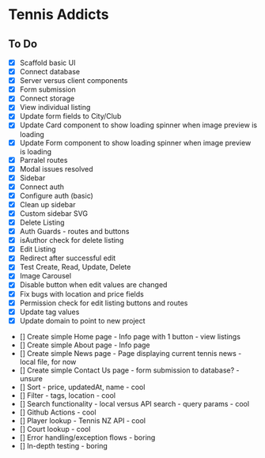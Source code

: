 # Tennis Addicts

## To Do

- [x] Scaffold basic UI
- [x] Connect database
- [x] Server versus client components
- [x] Form submission
- [x] Connect storage
- [x] View individual listing
- [x] Update form fields to City/Club
- [x] Update Card component to show loading spinner when image preview is loading
- [x] Update Form component to show loading spinner when image preview is loading
- [x] Parralel routes
- [x] Modal issues resolved
- [x] Sidebar
- [x] Connect auth
- [x] Configure auth (basic)
- [x] Clean up sidebar
- [x] Custom sidebar SVG
- [x] Delete Listing
- [x] Auth Guards - routes and buttons
- [x] isAuthor check for delete listing
- [x] Edit Listing
- [x] Redirect after successful edit
- [x] Test Create, Read, Update, Delete
- [x] Image Carousel
- [x] Disable button when edit values are changed
- [x] Fix bugs with location and price fields
- [x] Permission check for edit listing buttons and routes
- [x] Update tag values
- [x] Update domain to point to new project
- [] Create simple Home page - Info page with 1 button - view listings
- [] Create simple About page - Info page
- [] Create simple News page - Page displaying current tennis news - local file, for now
- [] Create simple Contact Us page - form submission to database? - unsure
- [] Sort - price, updatedAt, name - cool
- [] Filter - tags, location - cool
- [] Search functionality - local versus API search - query params - cool
- [] Github Actions - cool
- [] Player lookup - Tennis NZ API - cool
- [] Court lookup - cool
- [] Error handling/exception flows - boring
- [] In-depth testing - boring
